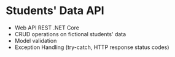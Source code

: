 # Students' Data API
- Web API REST .NET Core 
- CRUD operations on fictional students' data 
- Model validation
- Exception Handling (try-catch, HTTP response status codes)
